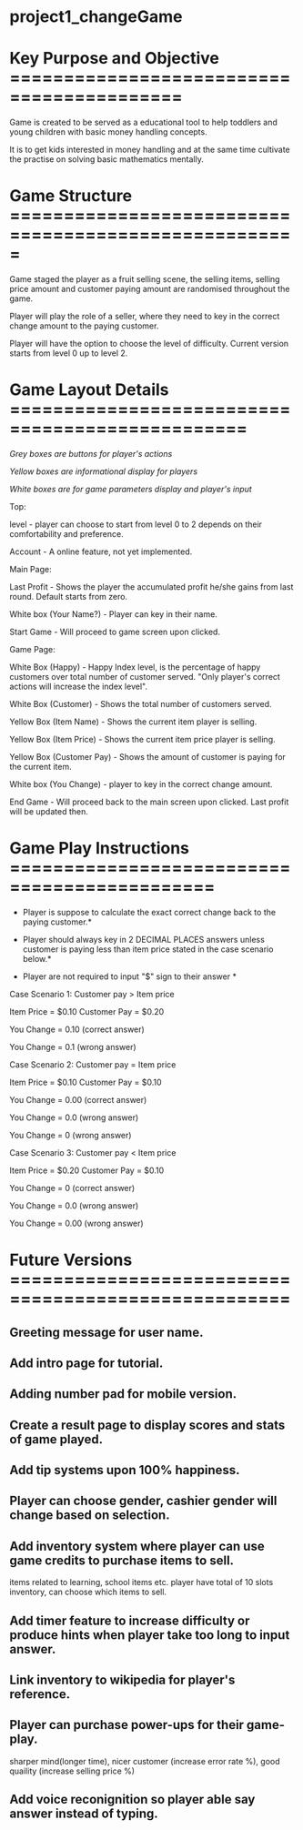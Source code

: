# project1_changeGame

# Key Purpose and Objective ==========================================

Game is created to be served as a educational tool to help toddlers and young children with basic money handling concepts. 

It is to get kids interested in money handling and at the same time cultivate the practise on solving basic mathematics mentally.




# Game Structure =====================================================

Game staged the player as a fruit selling scene, the selling items, selling price amount and customer paying amount are randomised throughout the game. 

Player will play the role of a seller, where they need to key in the correct change amount to the paying customer.

Player will have the option to choose the level of difficulty. Current version starts from level 0 up to level 2.




# Game Layout Details ================================================

*Grey boxes are buttons for player's actions*

*Yellow boxes are informational display for players*

*White boxes are for game parameters display and player's input*




Top:

level - player can choose to start from level 0 to 2 depends on their comfortability and preference.

Account - A online feature, not yet implemented.





Main Page:

Last Profit - Shows the player the accumulated profit he/she gains from last round. Default starts from zero.

White box (Your Name?)  - Player can key in their name.

Start Game - Will proceed to game screen upon clicked.




Game Page:

White Box (Happy) - Happy Index level, is the percentage of happy customers over total number of customer served. "Only player's correct actions will increase the index level".

White Box (Customer) - Shows the total number of customers served.

Yellow Box (Item Name) - Shows the current item player is selling.

Yellow Box (Item Price) - Shows the current item price player is selling.

Yellow Box (Customer Pay) - Shows the amount of customer is paying for the current item.

White box (You Change) - player to key in the correct change amount.

End Game - Will proceed back to the main screen upon clicked. Last profit will be updated then.




# Game Play Instructions =============================================

* Player is suppose to calculate the exact correct change back to the paying customer.*

* Player should always key in 2 DECIMAL PLACES answers unless customer is paying less than item price stated in the case scenario below.*

* Player are not required to input "$" sign to their answer *




Case Scenario 1: Customer pay > Item price

Item Price = $0.10
Customer Pay = $0.20

You Change =  0.10 (correct answer)

You Change =  0.1 (wrong answer)




Case Scenario 2: Customer pay = Item price

Item Price = $0.10
Customer Pay = $0.10

You Change =  0.00 (correct answer)

You Change =  0.0 (wrong answer)

You Change =  0 (wrong answer)




Case Scenario 3: Customer pay < Item price

Item Price = $0.20
Customer Pay = $0.10

You Change =  0 (correct answer)

You Change =  0.0 (wrong answer)

You Change =  0.00 (wrong answer)





# Future Versions ====================================================

## Greeting message for user name.

## Add intro page for tutorial.

## Adding number pad for mobile version.

## Create a result page to display scores and stats of game played.

## Add tip systems upon 100% happiness.

## Player can choose gender, cashier gender will change based on selection.

## Add inventory system where player can use game credits to purchase items to sell.
items related to learning, school items etc.
player have total of 10 slots inventory, can choose which items to sell.

## Add timer feature to increase difficulty or produce hints when player take too long to input answer.

## Link inventory to wikipedia for player's reference.

## Player can purchase power-ups for their game-play.
sharper mind(longer time), nicer customer (increase error rate %), good quaility (increase selling price %)

## Add voice reconignition so player able say answer instead of typing.
